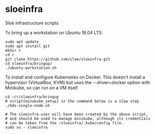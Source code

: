 # sloeinfra
Sloe infrastructure scripts

To bring up a workstation on Ubuntu 18.04 LTS:

    sudo apt update
    sudo apt install git
    mkdir r
    cd r
    git clone https://github.com/sloe/sloeinfra.git
    cd sloeinfra/bringup/
    ./ubuntu-workstation.sh

To install and configure Kubernetes on Docker.  This doesn't install a
 hypervisor (VirtualBox, KVM) but uses the --driver=docker option with
 Minikube, so can run on a VM itself.

    cd ~/r/sloeinfra/bringup
    # script[minukube_setup] in the command below is a slow step
    ./k8s-single-node.sh
    
    # The sloeinfra user will have been created by the above script,
    # and should be used to manage minikube, although its credentials
    # can be taken from the ~sloeinfra/.kube/config file.
    sudo su - sloeinfra
